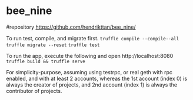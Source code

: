 # bee_nine

#repository https://github.com/hendrikttan/bee_nine/


To run test, compile, and migrate first.
`truffle compile --compile--all`
`truffle migrate --reset`
`truffle test`

To run the app, execute the following and open http://localhost:8080
`truffle build && truffle serve`

For simplicity-purpose, assuming using testrpc, or real geth with rpc enabled, and with at least 2 accounts, whereas the 1st account (index 0) is always the creator of projects, and 2nd account (index 1) is always the contributor of projects.
